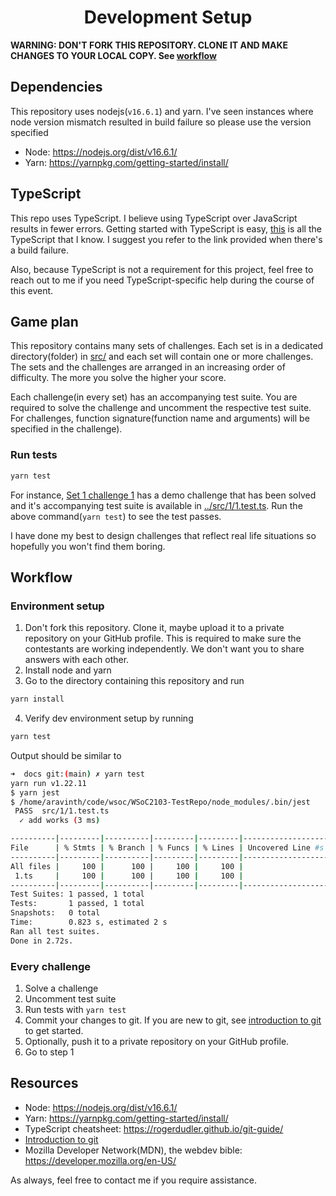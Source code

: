 <div align="center" >

# Development Setup

</div>

**WARNING: DON'T FORK THIS REPOSITORY. CLONE IT AND MAKE CHANGES TO YOUR
LOCAL COPY. See [workflow](#workflow)**

## Dependencies

This repository uses nodejs(`v16.6.1`) and yarn. I've seen instances
where node version mismatch resulted in build failure so please use the
version specified

- Node: https://nodejs.org/dist/v16.6.1/
- Yarn: https://yarnpkg.com/getting-started/install/

## TypeScript

This repo uses TypeScript. I believe using TypeScript over JavaScript
results in fewer errors. Getting started with TypeScript is easy,
[this](https://learnxinyminutes.com/docs/typescript/) is all the
TypeScript that I know. I suggest you refer to the link provided when
there's a build failure.

Also, because TypeScript is not a requirement for this project, feel
free to reach out to me if you need TypeScript-specific help during the
course of this event.

## Game plan

This repository contains many sets of challenges. Each set is in a
dedicated directory(folder) in [src/](../src) and each set will contain
one or more challenges. The sets and the challenges are arranged in an
increasing order of difficulty. The more you solve the higher your
score.

Each challenge(in every set) has an accompanying test suite. You are
required to solve the challenge and uncomment the respective test suite.
For challenges, function signature(function name and arguments) will be
specified in the challenge).

### Run tests

```bash
yarn test
```

For instance, [Set 1 challenge 1](../src/1/1.ts) has a demo challenge
that has been solved and it's accompanying test suite is available in
[../src/1/1.test.ts](../src/1/1.test.ts). Run the above command(`yarn test`) to see the test passes.

I have done my best to design challenges that reflect real life
situations so hopefully you won't find them boring.

## Workflow

### Environment setup

1. Don't fork this repository. Clone it, maybe upload it to a private
   repository on your GitHub profile. This is required to make sure the
   contestants are working independently. We don't want you to share
   answers with each other.
2. Install node and yarn
3. Go to the directory containing this repository and run

```bash
yarn install
```

4. Verify dev environment setup by running

```bash
yarn test
```

Output should be similar to

```bash
➜  docs git:(main) ✗ yarn test
yarn run v1.22.11
$ yarn jest
$ /home/aravinth/code/wsoc/WSoC2103-TestRepo/node_modules/.bin/jest
 PASS  src/1/1.test.ts
  ✓ add works (3 ms)

----------|---------|----------|---------|---------|-------------------
File      | % Stmts | % Branch | % Funcs | % Lines | Uncovered Line #s
----------|---------|----------|---------|---------|-------------------
All files |     100 |      100 |     100 |     100 |
 1.ts     |     100 |      100 |     100 |     100 |
----------|---------|----------|---------|---------|-------------------
Test Suites: 1 passed, 1 total
Tests:       1 passed, 1 total
Snapshots:   0 total
Time:        0.823 s, estimated 2 s
Ran all test suites.
Done in 2.72s.
```

### Every challenge

1. Solve a challenge
2. Uncomment test suite
3. Run tests with `yarn test`
4. Commit your changes to git. If you are new to git, see [introduction
   to git] to get started.
5. Optionally, push it to a private repository on your GitHub profile.
6. Go to step 1

## Resources

- Node: https://nodejs.org/dist/v16.6.1/
- Yarn: https://yarnpkg.com/getting-started/install/
- TypeScript cheatsheet: https://rogerdudler.github.io/git-guide/
- [Introduction to git]
- Mozilla Developer Network(MDN), the webdev bible: https://developer.mozilla.org/en-US/

As always, feel free to contact me if you require assistance.

[introduction to git]: https://rogerdudler.github.io/git-guide/
